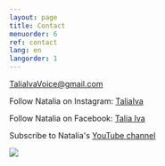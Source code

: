 ```yaml
---
layout: page
title: Contact
menuorder: 6
ref: contact
lang: en
langorder: 1
---
```


TaliaIvaVoice@gmail.com

Follow Natalia on Instagram: [TaliaIva](https://www.instagram.com/taliaiva/)

Follow Natalia on Facebook: [Talia Iva](https://www.facebook.com/natalia.ivanova.779642)

Subscribe to Natalia's [YouTube channel](https://www.youtube.com/channel/UCtStp5Cgjl_rVvPUDLvr3Fw?view_as=subscriber)

![](assets/DSC_1348.jpg)


